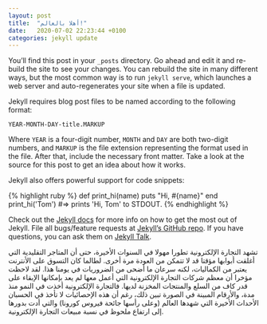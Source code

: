 ```yaml
---
layout: post
title:  "أهلا بالعالم!"
date:   2020-07-02 22:23:44 +0100
categories: jekyll update
---
```

You’ll find this post in your `_posts` directory. Go ahead and edit it and re-build the site to see your changes. You can rebuild the site in many different ways, but the most common way is to run `jekyll serve`, which launches a web server and auto-regenerates your site when a file is updated.

Jekyll requires blog post files to be named according to the following format:

`YEAR-MONTH-DAY-title.MARKUP`

Where `YEAR` is a four-digit number, `MONTH` and `DAY` are both two-digit numbers, and `MARKUP` is the file extension representing the format used in the file. After that, include the necessary front matter. Take a look at the source for this post to get an idea about how it works.

Jekyll also offers powerful support for code snippets:

{% highlight ruby %}
def print_hi(name)
  puts "Hi, #{name}"
end
print_hi('Tom')
#=> prints 'Hi, Tom' to STDOUT.
{% endhighlight %}

Check out the [Jekyll docs][jekyll-docs] for more info on how to get the most out of Jekyll. File all bugs/feature requests at [Jekyll’s GitHub repo][jekyll-gh]. If you have questions, you can ask them on [Jekyll Talk][jekyll-talk].

تشهد التجارة الإلكترونية تطورا مهولا في السنوات الأخيرة، حتى أن المتاجر التقليدية التي أغلقت أبوابها مؤقتا قد لا تتمكن من العودة مرة أخرى. لطالما كان التسوق على الأنترنت يعتبر من الكماليات، لكنه سرعان ما أضحى من الضروريات في يومنا هذا. لقد لاحظت مؤخرا أن معظم شركات التجارة الإلكترونية التي أعمل معها لم يعد بإمكانها الإبقاء على قدر كاف من السلع والمنتجات المخزنة لديها. فالتجارة الإلكترونية أخذت في النمو منذ مدة، والأرقام المبينة في الصورة تبين ذلك، رغم أن هذه الإحصائيات لا تأخذ في الحسبان الأحداث الأخيرة التي شهدها العالم (وعلى رأسها جائحة فيروس كورونا) والتي أدت بدورها إلى ارتفاع ملحوظ في نسبة مبيعات التجارة الإلكترونية.

[jekyll-docs]: https://jekyllrb.com/docs/home
[jekyll-gh]:   https://github.com/jekyll/jekyll
[jekyll-talk]: https://talk.jekyllrb.com/
